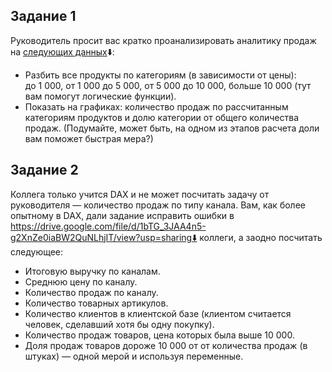 ## Задание 1

Руководитель просит вас кратко проанализировать аналитику продаж на [следующих данных](https://docs.google.com/spreadsheets/d/1hCyhodnjILgbifGbihOE1Q9j9GO3eL-8/edit?usp=sharing&ouid=113310777432247823947&rtpof=true&sd=true)⬇️:

- Разбить все продукты по категориям (в зависимости от цены):    
до 1 000,
от 1 000 до 5 000,
от 5 000 до 10 000,
больше 10 000 (тут вам помогут логические функции).
- Показать на графиках:
количество продаж по рассчитанным категориям продуктов и долю категории от общего количества продаж. (Подумайте, может быть, на одном из этапов расчета доли вам поможет быстрая мера?)

## Задание 2

Коллега только учится DAX и не может посчитать задачу от руководителя — количество продаж по типу канала.
Вам, как более опытному в DAX, дали задание исправить ошибки в https://drive.google.com/file/d/1bTG_3JAA4n5-g2XnZe0iaBW2QuNLhjIT/view?usp=sharing⬇️ коллеги, а заодно посчитать следующее:
- Итоговую выручку по каналам.
- Среднюю цену по каналу.
- Количество продаж по каналу.
- Количество товарных артикулов.
- Количество клиентов в клиентской базе (клиентом считается человек, сделавший хотя бы одну покупку).
- Количество продаж товаров, цена которых была выше 10 000.
- Доля продаж товаров дороже 10 000 от от количества продаж (в штуках) — одной мерой и используя переменные.
